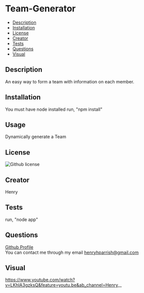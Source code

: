 # Team-Generator

- [Description](#Description)
- [Installation](#Installation)
- [License](#License)
- [Creator](#Creator)
- [Tests](#Tests)
- [Questions](#Questions)
- [Visual](#Visual)



## Description
An easy way to form a team with information on each member.
## Installation
You must have node installed
run, "npm install"
## Usage
Dynamically generate a Team
## License
![Github license](https://img.shields.io/badge/license-None-blue.svg)
## Creator
Henry
## Tests
run, "node app"
## Questions
[Github Profile](https://github.com/HenryP23)  
You can contact me through my email henryhparrish@gmail.com
## Visual
https://www.youtube.com/watch?v=LKhlA3gzksQ&feature=youtu.be&ab_channel=Henry__

